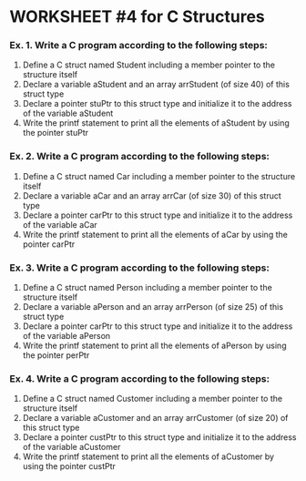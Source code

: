 # WORKSHEET #4 for C Structures

### Ex. 1. Write a C program according to the following steps:
1.	Define a C struct named Student including a member pointer to the structure itself
2.	Declare a variable aStudent and an array arrStudent (of size 40) of this struct type
3.	Declare a pointer stuPtr to this struct type and initialize it to the address of the variable aStudent 
4.	Write the printf statement to print all the elements of aStudent by using the pointer stuPtr

### Ex. 2. Write a C program according to the following steps:
1.	Define a C struct named Car including a member pointer to the structure itself
2.	Declare a variable aCar and an array arrCar (of size 30) of this struct type
3.	Declare a pointer carPtr to this struct type and initialize it to the address of the variable aCar 
4.	Write the printf statement to print all the elements of aCar by using the pointer carPtr

### Ex. 3. Write a C program according to the following steps:
1.	Define a C struct named Person including a member pointer to the structure itself
2.	Declare a variable aPerson and an array arrPerson (of size 25) of this struct type
3.	Declare a pointer carPtr to this struct type and initialize it to the address of the variable aPerson 
4.	Write the printf statement to print all the elements of aPerson by using the pointer perPtr

### Ex. 4. Write a C program according to the following steps:
1.	Define a C struct named Customer including a member pointer to the structure itself
2.	Declare a variable aCustomer and an array arrCustomer (of size 20) of this struct type
3.	Declare a pointer custPtr to this struct type and initialize it to the address of the variable aCustomer 
4.	Write the printf statement to print all the elements of aCustomer by using the pointer custPtr